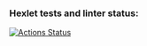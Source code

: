 ### Hexlet tests and linter status:
[![Actions Status](https://github.com/ludwig-the-cat/data-analytics-project-100/actions/workflows/hexlet-check.yml/badge.svg)](https://github.com/ludwig-the-cat/data-analytics-project-100/actions)